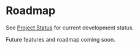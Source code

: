 # Roadmap

See [Project Status](status.md) for current development status.

Future features and roadmap coming soon.

